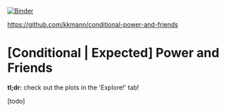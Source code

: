 [![Binder](https://mybinder.org/badge_logo.svg)](https://mybinder.org/v2/gh/kkmann/conditional-power-and-friends/master?urlpath=shiny/)

https://github.com/kkmann/conditional-power-and-friends



# [Conditional | Expected] Power and Friends

**tl;dr:** check out the plots in the 'Explore!' tab!

[todo]

